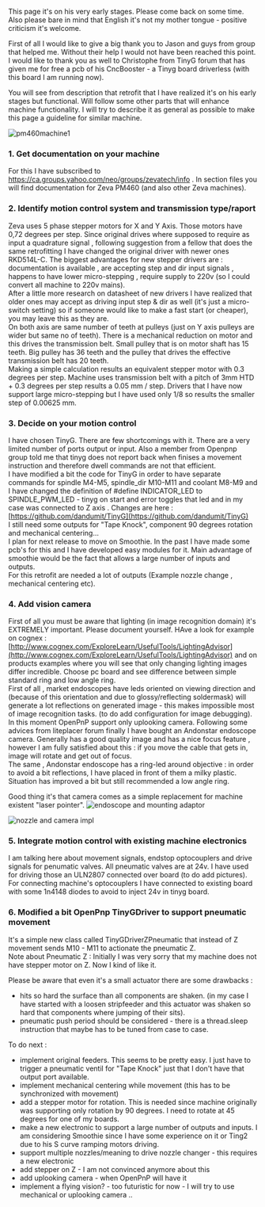 This page it's on his very early stages. Please come back on some time. Also please bare in mind that English it's not my mother tongue - positive criticism it's welcome.  

First of all I would like to give a big thank you to Jason and guys from group that helped me. Without their help I would not have been reached this point. I would like to thank you as well to Christophe from TinyG forum that has given me for free a pcb of his CncBooster - a Tinyg board driverless (with this board I am running now).  

You will see from description that retrofit that I have realized it's on his early stages but functional. Will follow some other parts that will enhance machine functionality.
I will try to describe it as general as possible to make this page a guideline for similar machine.  


![pm460machine1](https://cloud.githubusercontent.com/assets/670552/13706382/8a84b9ec-e7ad-11e5-8ede-192188d5c24e.jpg)  

### 1. Get documentation on your machine  
For this I have subscribed to  https://ca.groups.yahoo.com/neo/groups/zevatech/info . In section files you will find documentation for Zeva PM460 (and also other Zeva machines).   


### 2. Identify motion control system and transmission type/raport 
Zeva uses 5 phase stepper motors for X and Y Axis. Those motors have 0,72 degrees per step. Since original drives where supposed to require as input a quadrature signal , following suggestion from a fellow that does the same retrofitting I have changed the original driver with newer ones RKD514L-C. The biggest advantages for new stepper drivers are : documentation is available , are accepting step and dir input signals ,  happens to have lower micro-stepping ,  require supply to 220v (so I could convert all machine to 220v mains).  
After a little more research on datasheet of new drivers I have realized that older ones may accept as driving input step & dir as well (it's just a micro-switch setting) so if someone would like to make a fast start (or cheaper), you may leave this as they are.     
On both axis are same number of teeth at pulleys (just on Y axis pulleys are wider but same no of teeth). There is a mechanical reduction on motor and this drives the transmission belt. Small pulley that is on motor shaft has 15 teeth. Big pulley has 36 teeth  and the pulley that drives the effective transmission belt has 20 teeth.   
Making a simple calculation results an equivalent stepper motor with 0.3 degrees per step.
Machine uses transmission belt with a pitch of 3mm HTD + 0.3 degrees per step results a 0.05 mm / step.
Drivers that I have now support large micro-stepping but I have used only 1/8 so results the smaller step of 0.00625
mm.   


### 3. Decide on your motion control  
I have chosen TinyG. There are few shortcomings with it. There are a very limited number of ports output or input. Also a member from Openpnp group told me that tinyg does not report back when finises a movement instruction and therefore dwell commands are not that efficient.  
I have modified a bit the code for TinyG in order to have separate commands for spindle M4-M5, spindle_dir M10-M11 and coolant M8-M9 and I have changed the definition of #define INDICATOR_LED to SPINDLE_PWM_LED - tinyg on start and error toggles that led and in my case was connected to Z axis . Changes are here : [https://github.com/dandumit/TinyG](https://github.com/dandumit/TinyG)  
I still need some outputs for "Tape Knock", component 90 degrees rotation and mechanical centering...   
I plan for next release to move on Smoothie. In the past I have made some pcb's for this and I have developed easy modules for it.  Main advantage of smoothie would be the fact that allows a large number of inputs and outputs.  
For this retrofit are needed a lot of outputs (Example nozzle change , mechanical centering etc).  


### 4. Add vision camera  
First of all you must be aware that lighting (in image recognition domain) it's EXTREMELY important. Please document yourself. HAve a look for example on cognex : [http://www.cognex.com/ExploreLearn/UsefulTools/LightingAdvisor](http://www.cognex.com/ExploreLearn/UsefulTools/LightingAdvisor) and on products examples where you will see that only changing lighting images differ incredible. Choose pc board and see difference between simple standard ring and low angle ring.  
First of all , market endoscopes have leds oriented on viewing direction and (because of this orientation and due to glossy/reflecting soldermask) will generate a lot reflections on generated image - this makes impossible most of image recognition tasks. (to do add configuration for image debugging).  
In this moment OpenPnP support only uplooking camera. Following some advices from liteplacer forum finally I have bought an Andonstar endoscope camera.  Generally has a good quality image and has a nice focus feature , however I am fully satisfied about this : if you move the cable that gets in, image will rotate and get out of focus.  
The same , Andonstar endoscope has a ring-led around objective : in order to avoid a bit reflections, I have placed in front of them a milky plastic. Situation has improved a bit but still recommended a low angle ring.   

Good thing it's that camera comes as a simple replacement for machine existent "laser pointer".
![endoscope and mounting adaptor](https://cloud.githubusercontent.com/assets/670552/13505265/1d5e9446-e181-11e5-8d32-328604c4e129.jpg)   


![nozzle and camera impl](https://cloud.githubusercontent.com/assets/670552/13505269/2492ec58-e181-11e5-980e-b4803dbe5795.jpg)  
 
### 5. Integrate motion control with existing machine electronics  
I am talking here about movement signals, endstop optocouplers and drive signals for penumatic valves.
All pneumatic valves are at 24v. I have used for driving those an ULN2807 connected over board (to do add pictures).
For connecting machine's optocouplers I have connected to existing board with some 1n4148 diodes to avoid to inject 24v in tinyg board.   

### 6. Modified a bit OpenPnp TinyGDriver to support pneumatic movement  
It's a simple new class called TinyGDriverZPneumatic that instead of Z movement sends M10 - M11 to actionate the pneumatic Z.   
Note about Pneumatic Z : Initially I was very sorry that my machine does not have stepper motor on Z. Now I kind of like it.   

Please be aware that even it's a small actuator there are some drawbacks : 
+ hits so hard the surface than all components are shaken. (in my case I have started with a loosen stripfeeder and this actuator was shaken so hard that components where jumping of their sits).
+ pneumatic push period should be considered - there is a thread.sleep instruction that maybe has to be tuned from case to case.
   

To do next : 
* implement original feeders. This seems to be pretty easy. I just have to trigger a pneumatic ventil for "Tape Knock" just that I don't have that output port available.
* implement mechanical centering while movement (this has to be synchronized with movement)
* add a stepper motor for rotation. This is needed since machine originally was supporting only rotation by 90 degrees. I need to rotate at 45 degrees for one of my boards.
* make a new electronic to support a large number of outputs and inputs. I am considering Smoothie since I have some experience on it or Ting2 due to his S curve ramping motors driving.  
* support multiple nozzles/meaning to drive nozzle changer - this requires a new electronic
* add stepper on Z - I am not convinced anymore about this
* add uplooking camera - when OpenPnP will have it
* implement a flying vision? - too futuristic for now - I will try to use mechanical or uplooking camera ..